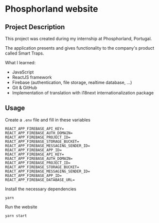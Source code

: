 # Phosphorland website

## Project Description

This project was created during my internship at Phosphorland, Portugal.

The application presents and gives functionality to the company's product called Smart Traps.

What I learned:

- JavaScript
- ReactJS framework
- Firebase (authentication, file storage, realtime database, ...)
- Git & GitHub
- Implementation of translation with i18next internationalization package

## Usage

Create a `.env` file and fill in these variables

```
REACT_APP_FIREBASE_API_KEY=
REACT_APP_FIREBASE_AUTH_DOMAIN=
REACT_APP_FIREBASE_PROJECT_ID=
REACT_APP_FIREBASE_STORAGE_BUCKET=
REACT_APP_FIREBASE_MESSAGING_SENDER_ID=
REACT_APP_FIREBASE_APP_ID=
REACT_APP_FIREBASE_API_KEY=
REACT_APP_FIREBASE_AUTH_DOMAIN=
REACT_APP_FIREBASE_PROJECT_ID=
REACT_APP_FIREBASE_STORAGE_BUCKET=
REACT_APP_FIREBASE_MESSAGING_SENDER_ID=
REACT_APP_FIREBASE_APP_ID=
REACT_APP_FIREBASE_DATABASE_URL=
```

Install the necessary dependencies

```
yarn
```

Run the website

```
yarn start
```
